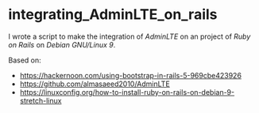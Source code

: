 # integrating_AdminLTE_on_rails

I wrote a script to make the integration of *AdminLTE* on an project of *Ruby on Rails* on *Debian GNU/Linux 9*.

Based on:

* https://hackernoon.com/using-bootstrap-in-rails-5-969cbe423926
* https://github.com/almasaeed2010/AdminLTE
* https://linuxconfig.org/how-to-install-ruby-on-rails-on-debian-9-stretch-linux

